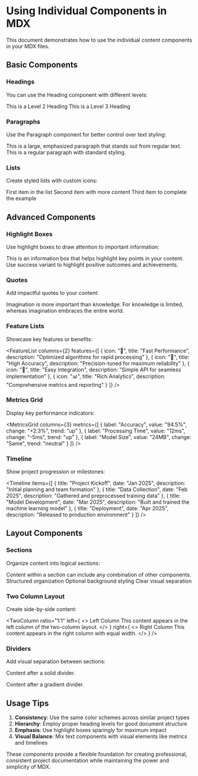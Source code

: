 # Using Individual Components in MDX

This document demonstrates how to use the individual content components in your MDX files.

## Basic Components

### Headings
You can use the Heading component with different levels:

<Heading level={2}>This is a Level 2 Heading</Heading>
<Heading level={3}>This is a Level 3 Heading</Heading>

### Paragraphs
Use the Paragraph component for better control over text styling:

<Paragraph size="lg" emphasis>
This is a large, emphasized paragraph that stands out from regular text.
</Paragraph>

<Paragraph>
This is a regular paragraph with standard styling.
</Paragraph>

### Lists
Create styled lists with custom icons:

<List variant="bullet">
  <ListItem>First item in the list</ListItem>
  <ListItem>Second item with more content</ListItem>
  <ListItem>Third item to complete the example</ListItem>
</List>

## Advanced Components

### Highlight Boxes
Use highlight boxes to draw attention to important information:

<HighlightBox variant="info" title="Important Note" icon="💡">
  <Paragraph>
    This is an information box that helps highlight key points in your content.
  </Paragraph>
</HighlightBox>

<HighlightBox variant="success" title="Great Results">
  <Paragraph>
    Use success variant to highlight positive outcomes and achievements.
  </Paragraph>
</HighlightBox>

### Quotes
Add impactful quotes to your content:

<Quote author="Albert Einstein" source="Theoretical Physics">
Imagination is more important than knowledge. For knowledge is limited, whereas imagination embraces the entire world.
</Quote>

### Feature Lists
Showcase key features or benefits:

<FeatureList 
  columns={2}
  features={[
    {
      icon: "🚀",
      title: "Fast Performance",
      description: "Optimized algorithms for rapid processing"
    },
    {
      icon: "🎯",
      title: "High Accuracy",
      description: "Precision-tuned for maximum reliability"
    },
    {
      icon: "🔧",
      title: "Easy Integration",
      description: "Simple API for seamless implementation"
    },
    {
      icon: "📊",
      title: "Rich Analytics",
      description: "Comprehensive metrics and reporting"
    }
  ]}
/>

### Metrics Grid
Display key performance indicators:

<MetricsGrid 
  columns={3}
  metrics={[
    { label: "Accuracy", value: "94.5%", change: "+2.3%", trend: "up" },
    { label: "Processing Time", value: "12ms", change: "-5ms", trend: "up" },
    { label: "Model Size", value: "24MB", change: "Same", trend: "neutral" }
  ]}
/>

### Timeline
Show project progression or milestones:

<Timeline 
  items={[
    {
      title: "Project Kickoff",
      date: "Jan 2025",
      description: "Initial planning and team formation"
    },
    {
      title: "Data Collection",
      date: "Feb 2025", 
      description: "Gathered and preprocessed training data"
    },
    {
      title: "Model Development",
      date: "Mar 2025",
      description: "Built and trained the machine learning model"
    },
    {
      title: "Deployment",
      date: "Apr 2025",
      description: "Released to production environment"
    }
  ]}
/>

## Layout Components

### Sections
Organize content into logical sections:

<Section title="Technical Details" background>
  <Paragraph>
    Content within a section can include any combination of other components.
  </Paragraph>
  
  <List>
    <ListItem>Structured organization</ListItem>
    <ListItem>Optional background styling</ListItem>
    <ListItem>Clear visual separation</ListItem>
  </List>
</Section>

### Two Column Layout
Create side-by-side content:

<TwoColumn 
  ratio="1:1"
  left={
    <>
      <Heading level={3}>Left Column</Heading>
      <Paragraph>
        This content appears in the left column of the two-column layout.
      </Paragraph>
    </>
  }
  right={
    <>
      <Heading level={3}>Right Column</Heading>
      <Paragraph>
        This content appears in the right column with equal width.
      </Paragraph>
    </>
  }
/>

### Dividers
Add visual separation between sections:

<Divider variant="solid" />

Content after a solid divider.

<Divider variant="gradient" />

Content after a gradient divider.

## Usage Tips

1. **Consistency**: Use the same color schemes across similar project types
2. **Hierarchy**: Employ proper heading levels for good document structure  
3. **Emphasis**: Use highlight boxes sparingly for maximum impact
4. **Visual Balance**: Mix text components with visual elements like metrics and timelines

These components provide a flexible foundation for creating professional, consistent project documentation while maintaining the power and simplicity of MDX.
